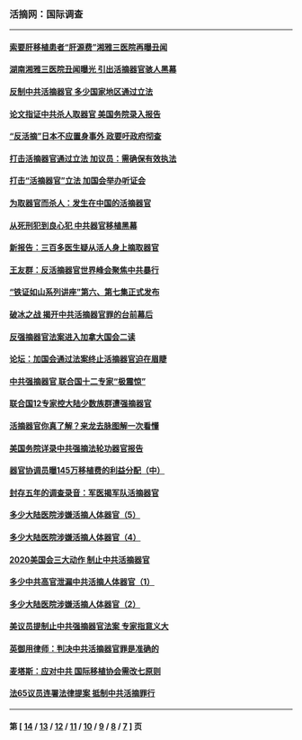 ### 活摘网：国际调查
---
#### [索要肝移植患者“肝源费”湘雅三医院再曝丑闻](../../pages/nf5947/n14055320.md?08280430) 
#### [湖南湘雅三医院丑闻曝光 引出活摘器官骇人黑幕](../../pages/nf5947/n14051847.md?08280430) 
#### [反制中共活摘器官 多少国家地区通过立法](../../pages/nf5947/n14009863.md?08280430) 
#### [论文指证中共杀人取器官 美国务院录入报告](../../pages/nf5947/n13999890.md?08280430) 
#### [“反活摘”日本不应置身事外 政要吁政府彻查](../../pages/nf5947/n13971188.md?08280430) 
#### [打击活摘器官通过立法 加议员：需确保有效执法](../../pages/nf5947/n13886356.md?08280430) 
#### [打击“活摘器官”立法 加国会举办听证会](../../pages/nf5947/n13869362.md?08280430) 
#### [为取器官而杀人：发生在中国的活摘器官](../../pages/nf5947/n13794731.md?08280430) 
#### [从死刑犯到良心犯 中共器官移植黑幕](../../pages/nf5947/n13764669.md?08280430) 
#### [新报告：三百多医生疑从活人身上摘取器官](../../pages/nf5947/n13703044.md?08280430) 
#### [王友群：反活摘器官世界峰会聚焦中共暴行](../../pages/nf5947/n13250738.md?08280430) 
#### [“铁证如山系列讲座”第六、第七集正式发布](../../pages/nf5947/n13106287.md?08280430) 
#### [破冰之战 揭开中共活摘器官罪的台前幕后](../../pages/nf5947/n13082457.md?08280430) 
#### [反强摘器官法案进入加拿大国会二读](../../pages/nf5947/n13033450.md?08280430) 
#### [论坛：加国会通过法案终止活摘器官迫在眉睫](../../pages/nf5947/n13029839.md?08280430) 
#### [中共强摘器官 联合国十二专家“极震惊”](../../pages/nf5947/n13024313.md?08280430) 
#### [联合国12专家控大陆少数族群遭强摘器官](../../pages/nf5947/n13023877.md?08280430) 
#### [活摘器官你真了解？来龙去脉图解一次看懂](../../pages/nf5947/n13013820.md?08280430) 
#### [美国务院详录中共强摘法轮功器官报告](../../pages/nf5947/n12944519.md?08280430) 
#### [器官协调员曝145万移植费的利益分配（中）](../../pages/nf5947/n12894547.md?08280430) 
#### [封存五年的调查录音：军医揭军队活摘器官](../../pages/nf5947/n12798692.md?08280430) 
#### [多少大陆医院涉嫌活摘人体器官（5）](../../pages/nf5947/n12768383.md?08280430) 
#### [多少大陆医院涉嫌活摘人体器官（4）](../../pages/nf5947/n12664434.md?08280430) 
#### [2020美国会三大动作 制止中共活摘器官](../../pages/nf5947/n12682004.md?08280430) 
#### [多少中共高官泄漏中共活摘人体器官（1）](../../pages/nf5947/n12671234.md?08280430) 
#### [多少大陆医院涉嫌活摘人体器官（2）](../../pages/nf5947/n12655589.md?08280430) 
#### [美议员提制止中共强摘器官法案 专家指意义大](../../pages/nf5947/n12630561.md?08280430) 
#### [英御用律师：判决中共活摘器官罪是准确的](../../pages/nf5947/n12580740.md?08280430) 
#### [麦塔斯：应对中共 国际移植协会需改七原则](../../pages/nf5947/n12514711.md?08280430) 
#### [法65议员连署法律提案 抵制中共活摘罪行](../../pages/nf5947/n12437047.md?08280430) 

---
#### 第 [ [14](./14.md?08280430) / [13](./13.md?08280430) / [12](./12.md?08280430) / [11](./11.md?08280430) / [10](./10.md?08280430) / [9](./9.md?08280430) / [8](./8.md?08280430) / [7](./7.md?08280430) ] 页
